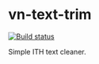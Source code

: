 # vn-text-trim

[![Build status](https://ci.appveyor.com/api/projects/status/uxktdtnu0e0pqqsh/branch/master?svg=true)](https://ci.appveyor.com/project/DoumanAsh/vn-text-trim/branch/master)

Simple ITH text cleaner.
